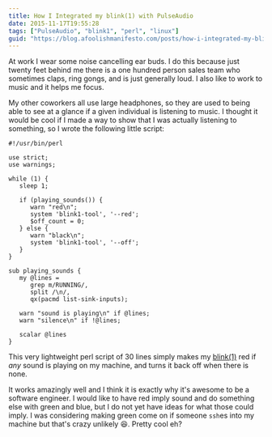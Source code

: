 ```yaml
---
title: How I Integrated my blink(1) with PulseAudio
date: 2015-11-17T19:55:28
tags: ["PulseAudio", "blink1", "perl", "linux"]
guid: "https://blog.afoolishmanifesto.com/posts/how-i-integrated-my-blink-1--with-pulseaudio"
---
```

At work I wear some noise cancelling ear buds.  I do this because just twenty
feet behind me there is a one hundred person sales team who sometimes claps,
ring gongs, and is just generally loud.  I also like to work to music and it
helps me focus.

My other coworkers all use large headphones, so they are used to being able to
see at a glance if a given individual is listening to music.  I thought it would
be cool if I made a way to show that I was actually listening to something,
so I wrote the following little script:

```
#!/usr/bin/perl

use strict;
use warnings;

while (1) {
   sleep 1;

   if (playing_sounds()) {
      warn "red\n";
      system 'blink1-tool', '--red';
      $off_count = 0;
   } else {
      warn "black\n";
      system 'blink1-tool', '--off';
   }
}

sub playing_sounds {
   my @lines =
      grep m/RUNNING/,
      split /\n/,
      qx(pacmd list-sink-inputs);

   warn "sound is playing\n" if @lines;
   warn "silence\n" if !@lines;

   scalar @lines
}
```

This very lightweight perl script of 30 lines simply makes my
[blink(1)](http://blink1.thingm.com/) red if *any* sound is playing on my
machine, and turns it back off when there is none.

It works amazingly well and I think it is exactly why it's awesome to be a
software engineer.  I would like to have red imply sound and do something else
with green and blue, but I do not yet have ideas for what those could imply.  I
was considering making green come on if someone `ssh`es into my machine but
that's crazy unlikely 😆.  Pretty cool eh?
